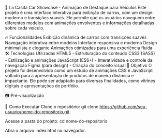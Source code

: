 🚗 La Casita Car Showcase - Animação de Destaque para Veículos
Este projeto é uma interface interativa para exibição de carros, com um design moderno e transições suaves. Ele permite que os usuários naveguem entre diferentes modelos com animações envolventes e informações detalhadas sobre cada veículo.

🔥 Funcionalidades
Exibição dinâmica de carros com transições suaves
Navegação interativa entre modelos
Interface responsiva e moderna
Design minimalista e elegante
Animações otimizadas para uma experiência fluida
🛠️ Tecnologias Utilizadas
HTML5 - Estruturação do conteúdo
CSS3 (SASS) - Estilização e animações
JavaScript (ES6+) - Interatividade e controle da navegação
Figma (para design) - Criação do conceito visual
🎯 Objetivo
O projeto foi desenvolvido como um estudo de animações CSS e JavaScript voltado para a apresentação de produtos de maneira dinâmica e impactante. Ele pode ser adaptado para diversas finalidades, como vitrines digitais e apresentações de portfólio.

📷 Pré-visualização

🚀 Como Executar
Clone o repositório:
git clone https://github.com/seu-usuario/nome-do-repositorio.git

Acesse a pasta do projeto:
cd nome-do-repositorio

Abra o arquivo index.html no navegador.

